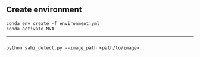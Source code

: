 ## Create environment
```
conda env create -f environment.yml
conda activate MVA
```
---
###
```
python sahi_detect.py --image_path <path/to/image>
```